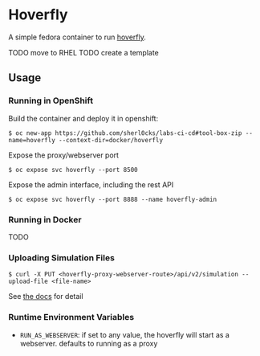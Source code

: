 # Hoverfly

A simple fedora container to run [hoverfly](https://docs.hoverfly.io/en/latest/). 

TODO move to RHEL
TODO create a template

## Usage

### Running in OpenShift

Build the container and deploy it in openshift:

`$ oc new-app https://github.com/sherl0cks/labs-ci-cd#tool-box-zip --name=hoverfly --context-dir=docker/hoverfly`

Expose the proxy/webserver port

`$ oc expose svc hoverfly --port 8500`

Expose the admin interface, including the rest API

`$ oc expose svc hoverfly --port 8888 --name hoverfly-admin`

### Running in Docker

TODO

### Uploading Simulation Files

`$ curl -X PUT <hoverfly-proxy-webserver-route>/api/v2/simulation --upload-file <file-name>`

See [the docs](https://docs.hoverfly.io/en/latest/pages/reference/api/api.html) for detail

### Runtime Environment Variables

- `RUN_AS_WEBSERVER`: if set to any value, the hoverfly will start as a webserver. defaults to running as a proxy